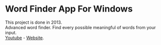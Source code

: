 # Word Finder App For Windows
This project is done in 2013.<br />
Advanced word finder. Find every possible meaningful of words from your input.<br/>
[Youtube](https://youtu.be/YrLrWf4_Htk) - [Website](http://azutkakelimebulucu.blogspot.com/).
